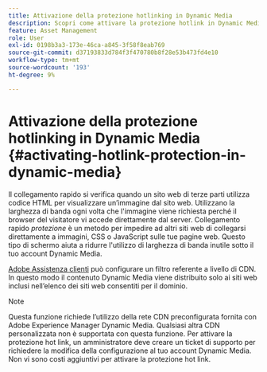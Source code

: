 ```yaml
---
title: Attivazione della protezione hotlinking in Dynamic Media
description: Scopri come attivare la protezione hotlink in Dynamic Media.
feature: Asset Management
role: User
exl-id: 0198b3a3-173e-46ca-a845-3f58f8eab769
source-git-commit: d37193833d784f3f470780b8f28e53b473fd4e10
workflow-type: tm+mt
source-wordcount: '193'
ht-degree: 9%

---
```


# Attivazione della protezione hotlinking in Dynamic Media {#activating-hotlink-protection-in-dynamic-media}

Il collegamento rapido si verifica quando un sito web di terze parti utilizza codice HTML per visualizzare un’immagine dal sito web. Utilizzano la larghezza di banda ogni volta che l&#39;immagine viene richiesta perché il browser del visitatore vi accede direttamente dal server. Collegamento rapido *protezione* è un metodo per impedire ad altri siti web di collegarsi direttamente a immagini, CSS o JavaScript sulle tue pagine web. Questo tipo di schermo aiuta a ridurre l&#39;utilizzo di larghezza di banda inutile sotto il tuo account Dynamic Media.

[Adobe Assistenza clienti](https://experienceleague.adobe.com/?support-solution=Experience+Manager&amp;lang=it#home) può configurare un filtro referente a livello di CDN. In questo modo il contenuto Dynamic Media viene distribuito solo ai siti web inclusi nell’elenco dei siti web consentiti per il dominio.

>[!NOTE]
>
>Questa funzione richiede l’utilizzo della rete CDN preconfigurata fornita con Adobe Experience Manager Dynamic Media. Qualsiasi altra CDN personalizzata non è supportata con questa funzione. Per attivare la protezione hot link, un amministratore deve creare un ticket di supporto per richiedere la modifica della configurazione al tuo account Dynamic Media. Non vi sono costi aggiuntivi per attivare la protezione hot link.

